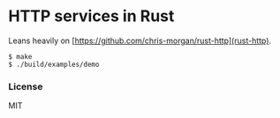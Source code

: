 # HTTP services in Rust

Leans heavily on [https://github.com/chris-morgan/rust-http](rust-http).

    $ make
    $ ./build/examples/demo

### License

MIT

